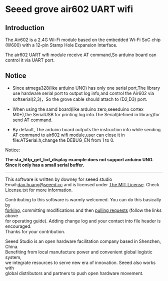 # Seeed grove air602 UART wifi

## Introduction
The Air602 is a 2.4G Wi-Fi module based on the embedded Wi-Fi SoC chip (W600) with a  12-pin Stamp Hole Expansion Interface. 

The air602 UART wifi module receive AT command,So arduino board can control it via UART port.  

## Notice
* Since atmega328(like arduino UNO) has only one serial port,The library use hardware serial port to output log info,and control the Air602 via softserial(2,3)，So the grove cable should attach to (D2,D3) port.  

* When using the samd board(like arduino zero,seeeduino cortex M0+),the SerialUSB for printing log info.The Serial(defined in library)for send AT command.  

* By default, The arduino board outputs the instruction info while sending AT command to air602 wifi module,user can close it in file:ATSerial.h,change the DEBUG_EN from 1 to 0.


Notice:  

**The sta_http_get_lcd_display example does not support arduino UNO.
Since it only  has a small serial buffer.**

***
This software is written by downey  for seeed studio<br>
Email:dao.huang@seeed.cc
and is licensed under [The MIT License](http://opensource.org/licenses/mit-license.php). Check License.txt for more information.<br>

Contributing to this software is warmly welcomed. You can do this basically by<br>
[forking](https://help.github.com/articles/fork-a-repo), committing modifications and then [pulling requests](https://help.github.com/articles/using-pull-requests) (follow the links above<br>
for operating guide). Adding change log and your contact into file header is encouraged.<br>
Thanks for your contribution.

Seeed Studio is an open hardware facilitation company based in Shenzhen, China. <br>
Benefiting from local manufacture power and convenient global logistic system, <br>
we integrate resources to serve new era of innovation. Seeed also works with <br>
global distributors and partners to push open hardware movement.<br>



